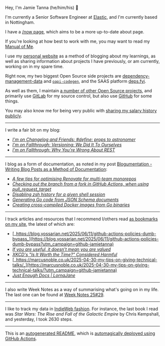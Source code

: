 Hey, I'm Jamie
Tanna (he/him/his) 👋

I'm currently a Senior Software Engineer at [Elastic](https://elastic.co/), and I'm currently based in Nottingham.

I have a [/now page](https://www.jvt.me/now/?utm_campaign=github-jamietanna), which aims to be a more up-to-date about page.

If you're looking at how best to work with me, you may want to read my [Manual of Me](https://manual.jvt.me/?utm_campaign=github-jamietanna).

I use my [personal website](https://www.jvt.me/?utm_campaign=github-jamietanna) as a method of blogging about my learnings, as well as sharing information about projects I have previously, or am currently, working on in my spare time.

Right now, my two biggest Open Source side projects are [dependency-management-data](https://dmd.tanna.dev) and [`oapi-codegen`](https://github.com/deepmap/oapi-codegen/), and the SAAS platform [deps.fyi](https://deps.fyi).

As well as them, I maintain [a number of other Open Source projects](https://www.jvt.me/open-source/?utm_campaign=github-jamietanna), and primarily use [GitLab](https://gitlab.com/jamietanna) for my source control, but also use [GitHub](https://github.com/jamietanna) for some things.

You may also know me for being very public with [sharing my salary history publicly](https://www.jvt.me/salary/?utm_campaign=github-jamietanna).

---

I write a fair bit on my blog:


- [_I'm on Changelog and Friends: #define: props to astronomer_](https://www.jvt.me/posts/2025/07/25/changelog-friends-define/?utm_campaign=github-jamietanna)
- [_I'm on Fallthrough: Versioning: We Did It To Ourselves_](https://www.jvt.me/posts/2025/07/21/fallthrough-versioning/?utm_campaign=github-jamietanna)
- [_I'm on Fallthrough: Why You're Wrong About REST_](https://www.jvt.me/posts/2025/07/14/fallthrough-hypermedia/?utm_campaign=github-jamietanna)

---

I blog as a form of documentation, as noted in my post [Blogumentation - Writing Blog Posts as a Method of Documentation](https://www.jvt.me/posts/2017/06/25/blogumentation/?utm_campaign=github-jamietanna):


- [_A few tips for optimising Renovate for multi-team monorepos_](https://www.jvt.me/posts/2025/07/07/renovate-monorepo/?utm_campaign=github-jamietanna)
- [_Checking out the branch from a fork in GitHub Actions, when using pull_request_target_](https://www.jvt.me/posts/2025/06/26/github-actions-checkout-fork/?utm_campaign=github-jamietanna)
- [_Disabling zsh history for a given shell session_](https://www.jvt.me/posts/2025/06/26/zsh-no-history/?utm_campaign=github-jamietanna)
- [_Generating Go code from JSON Schema documents_](https://www.jvt.me/posts/2025/06/05/json-schema-go/?utm_campaign=github-jamietanna)
- [_Creating cross-compiled Docker images from Go binaries_](https://www.jvt.me/posts/2025/06/04/go-cross-compile-docker/?utm_campaign=github-jamietanna)

---

I track articles and resources that I recommend I/others read [as bookmarks on my site](https://www.jvt.me/kind/bookmarks/?utm_campaign=github-jamietanna), the latest of which are:


- [_https://blog.yossarian.net/2025/06/11/github-actions-policies-dumb-bypass_](https://blog.yossarian.net/2025/06/11/github-actions-policies-dumb-bypass?utm_campaign=github-jamietanna)
- [_If you are useful, it doesn’t mean you are valued_](https://betterthanrandom.substack.com/p/if-you-are-useful-it-doesnt-mean?utm_campaign=github-jamietanna)
- [_XKCD's "Is It Worth the Time?" Considered Harmful_](https://will-keleher.com/posts/its-not-worth-the-time-yet.html?utm_campaign=github-jamietanna)
- [_https://marcusnoble.co.uk/2025-04-30-my-tips-on-giving-technical-talks/_](https://marcusnoble.co.uk/2025-04-30-my-tips-on-giving-technical-talks/?utm_campaign=github-jamietanna)
- [_Just Enough Docs | LornaJane_](https://lornajane.net/posts/2025/just-enough-docs?utm_campaign=github-jamietanna)

---

I also write Week Notes as a way of summarising what's going on in my life. The last one can be found at [Week Notes 25#29](https://www.jvt.me/week-notes/2025/29/?utm_campaign=github-jamietanna).

---

I like to track my data in [IndieWeb fashion](https://indieweb.org/why). For instance, the last book I read was _Star Wars: The Rise and Fall of the Galactic Empire_ by Chris Kempshall, and yesterday, I took 2630 steps.

---
This is an [autogenerated README](https://www.jvt.me/posts/2022/01/12/autogenerated-profile-readme/?utm_campaign=github-jamietanna), which is [automagically deployed using GitHub Actions](https://github.com/jamietanna/jamietanna/blob/main/.github/workflows/rebuild.yml).
